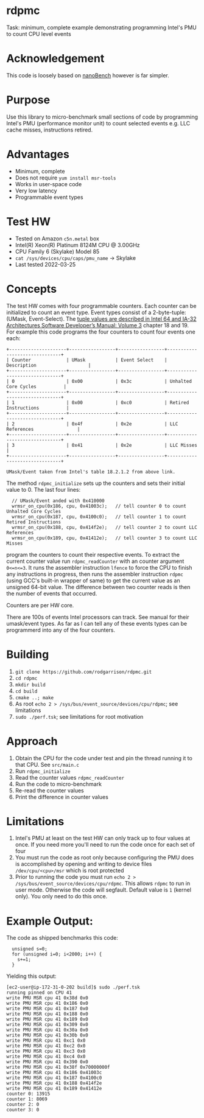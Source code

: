 # rdpmc
Task: minimum, complete example demonstrating programming Intel's PMU to count CPU level events

# Acknowledgement
This code is loosely based on [nanoBench](https://github.com/andreas-abel/nanoBench.git) however is far simpler.

# Purpose
Use this library to micro-benchmark small sections of code by programming Intel's PMU (performance monitor unit)
to count selected events e.g. LLC cache misses, instructions retired.

# Advantages
* Minimum, complete
* Does not require `yum install msr-tools`
* Works in user-space code
* Very low latency 
* Programmable event types

# Test HW
* Tested on Amazon `c5n.metal` box
* Intel(R) Xeon(R) Platinum 8124M CPU @ 3.00GHz
* CPU Family 6 (Skylake) Model 85
* `cat /sys/devices/cpu/caps/pmu_name` -> Skylake
* Last tested 2022-03-25

# Concepts
The test HW comes with four programmable counters. Each counter can be initialized to count an event type. Event types
consist of a 2-byte-tuple: (UMask, Event-Select). The [tuple values are described in Intel 64 and IA-32 Architectures Software Developer’s Manual: Volume 3](https://www.intel.com/content/www/us/en/architecture-and-technology/64-ia-32-architectures-software-developer-system-programming-manual-325384.html) chapter 18 and 19.
For example this code programs the four counters to count four events one each:

```
+---------------------+-----------------+-----------------+-------------------------------+
| Counter             | UMask           | Event Select    | Description                   |
+---------------------+-----------------+-----------------+-------------------------------+
| 0                   | 0x00            | 0x3c            | Unhalted Core Cycles          |
+---------------------+-----------------+-----------------+-------------------------------+
| 1                   | 0x00            | 0xc0            | Retired Instructions          |
+---------------------+-----------------+-----------------+-------------------------------+
| 2                   | 0x4f            | 0x2e            | LLC References                |
+---------------------+-----------------+-----------------+-------------------------------+
| 3                   | 0x41            | 0x2e            | LLC Misses                    |
+---------------------+-----------------+-----------------+-------------------------------+

UMask/Event taken from Intel's table 18.2.1.2 from above link.
```

The method `rdpmc_initialize` sets up the counters and sets their initial value to 0. The last four lines:

```
  // UMask/Event anded with 0x410000
  wrmsr_on_cpu(0x186, cpu, 0x41003c);   // tell counter 0 to count Unhalted Core Cycles
  wrmsr_on_cpu(0x187, cpu, 0x4100c0);   // tell counter 1 to count Retired Instructions
  wrmsr_on_cpu(0x188, cpu, 0x414f2e);   // tell counter 2 to count LLC References
  wrmsr_on_cpu(0x189, cpu, 0x41412e);   // tell counter 3 to count LLC Misses
```

program the counters to count their respective events. To extract the current counter value run `rdpmc_readCounter`
with an counter argument `0<=n<=3`. It runs the assembler instruction `lfence` to force the CPU to finish any
instructions in progress, then runs the assembler instruction `rdpmc` (using GCC's built-in wrapper of same) to get
the current value as an unsigned 64-bit value. The difference between two counter reads is then the number of events
that occurred.

Counters are per HW core.

There are 100s of events Intel processors can track. See manual for their umask/event types. As far as I can tell
any of these events types can be programmerd into any of the four counters.

# Building
1. `git clone https://github.com/rodgarrison/rdpmc.git`
2. `cd rdpmc`
3. `mkdir build`
4. `cd build`
5. `cmake ..; make`
6. As root `echo 2 > /sys/bus/event_source/devices/cpu/rdpmc`; see limitations
7. `sudo ./perf.tsk`; see limitations for root motivation

# Approach

1. Obtain the CPU for the code under test and pin the thread running it to that CPU. See `src/main.c`
2. Run `rdpmc_initialize`
3. Read the counter values `rdpmc_readCounter`
4. Run the code to micro-benchmark
5. Re-read the counter values
6. Print the difference in counter values

# Limitations
1. Intel's PMU at least on the test HW can only track up to four values at once. If you need more you'll need to run
the code once for each set of four
2. You must run the code as root only because configuring the PMU does is accomplished by opening and writing to device
files `/dev/cpu/<cpu>/msr` which is root protected
3. Prior to running the code you must run `echo 2 > /sys/bus/event_source/devices/cpu/rdpmc`. This allows `rdpmc`
to run in user mode. Otherwise the code will segfault. Default value is `1` (kernel only). You only need to do this
once.

# Example Output:
The code as shipped benchmarks this code:
```
  unsigned s=0;
  for (unsigned i=0; i<2000; i++) {
    s+=1;
  }
```

Yielding this output:

```
[ec2-user@ip-172-31-0-202 build]$ sudo ./perf.tsk 
running pinned on CPU 41
write PMU MSR cpu 41 0x38d 0x0
write PMU MSR cpu 41 0x186 0x0
write PMU MSR cpu 41 0x187 0x0
write PMU MSR cpu 41 0x188 0x0
write PMU MSR cpu 41 0x189 0x0
write PMU MSR cpu 41 0x309 0x0
write PMU MSR cpu 41 0x30a 0x0
write PMU MSR cpu 41 0x30b 0x0
write PMU MSR cpu 41 0xc1 0x0
write PMU MSR cpu 41 0xc2 0x0
write PMU MSR cpu 41 0xc3 0x0
write PMU MSR cpu 41 0xc4 0x0
write PMU MSR cpu 41 0x390 0x0
write PMU MSR cpu 41 0x38f 0x70000000f
write PMU MSR cpu 41 0x186 0x41003c
write PMU MSR cpu 41 0x187 0x4100c0
write PMU MSR cpu 41 0x188 0x414f2e
write PMU MSR cpu 41 0x189 0x41412e
counter 0: 13915
counter 1: 8069
counter 2: 0
counter 3: 0
```
